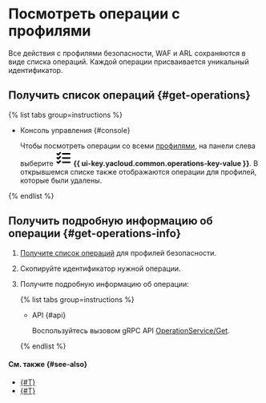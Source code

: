 # Посмотреть операции с профилями

Все действия с профилями безопасности, WAF и ARL сохраняются в виде списка операций. Каждой операции присваивается уникальный идентификатор.

## Получить список операций {#get-operations}

{% list tabs group=instructions %}

- Консоль управления {#console}

  Чтобы посмотреть операции со всеми [профилями](../concepts/profiles.md), на панели слева выберите ![image](../../_assets/console-icons/list-check.svg) **{{ ui-key.yacloud.common.operations-key-value }}**. В открывшемся списке также отображаются операции для профилей, которые были удалены.

{% endlist %}

## Получить подробную информацию об операции {#get-operations-info}

1. [Получите список операций](#get-operations) для профилей безопасности.
1. Скопируйте идентификатор нужной операции.
1. Получите подробную информацию об операции:

    {% list tabs group=instructions %}

    - API {#api}

      Воспользуйтесь вызовом gRPC API [OperationService/Get](../api-ref/grpc/Operation/get.md).

    {% endlist %}

#### См. также {#see-also}

* [{#T}](./profile-get.md)
* [{#T}](../../api-design-guide/concepts/about-async.md)